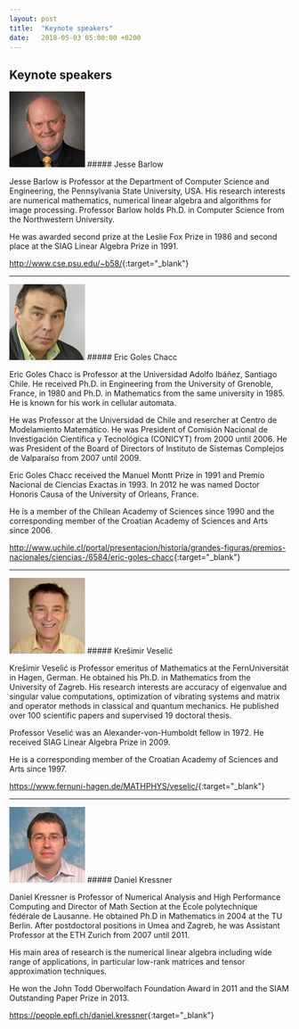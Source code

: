 ```yaml
---
layout: post
title:  "Keynote speakers"
date:   2018-05-03 05:00:00 +0200
---
```


## Keynote speakers

 <img src="images/Barlow.png" class="img-fluid rounded-circle" alt="Jesse Barlow">
##### Jesse Barlow

Jesse Barlow is Professor at the Department of Computer Science and Engineering, the Pennsylvania State University, USA.
His research interests are numerical mathematics, numerical linear algebra and algorithms for image processing.
Professor Barlow holds Ph.D. in Computer Science from the Northwestern University.

He was awarded second prize at the  Leslie Fox Prize in 1986 and second place at the SIAG Linear Algebra Prize in 1991.

<http://www.cse.psu.edu/~b58/>{:target="_blank"}

___

<img src="images/Goles.png" class="img-fluid rounded-circle" alt="Eric Goles">  
##### Eric Goles Chacc

Eric Goles Chacc is Professor at the Universidad Adolfo Ibáñez, Santiago Chile. He received Ph.D. in Engineering from the University of Grenoble, France, in 1980 and Ph.D. in Mathematics from the same university in 1985. He is known for his work in cellular automata.

He was Professor at the Universidad de Chile and resercher at Centro de Modelamiento Matemático. He was President of Comisión Nacional de Investigación Científica y Tecnológica (CONICYT) from 2000 until 2006. He was President of the Board of Directors of Instituto de Sistemas Complejos de Valparaíso from 2007 until 2009.

Eric Goles Chacc received the Manuel Montt Prize in 1991 and Premio Nacional de Ciencias Exactas in 1993. In 2012 he was named Doctor Honoris Causa of the University of Orleans, France.

He is a member of the Chilean Academy of Sciences since 1990 and the corresponding member of the Croatian Academy of Sciences and Arts since 2006.

<http://www.uchile.cl/portal/presentacion/historia/grandes-figuras/premios-nacionales/ciencias-/6584/eric-goles-chacc>{:target="_blank"}

___

<img src="images/Veselic.png" class="img-fluid rounded-circle" alt="Krešimir Veselić">
##### Krešimir Veselić

Krešimir Veselić is Professor emeritus of Mathematics at the  FernUniversität in Hagen, German. He obtained his Ph.D. in Mathematics from the University of Zagreb. His research interests are accuracy of eigenvalue and singular value computations, optimization of vibrating systems and matrix and operator methods in classical and quantum mechanics. He published over 100 scientific papers and supervised 19 doctoral thesis.

Professor Veselić was an Alexander-von-Humboldt fellow in 1972. He received  SIAG Linear Algebra Prize in 2009.

He is a corresponding member of the Croatian Academy of Sciences and Arts since 1997.

<https://www.fernuni-hagen.de/MATHPHYS/veselic/>{:target="_blank"}

___

<img src="images/Kressner.png" class="img-fluid rounded-circle" alt="Daniel Kressner">
##### Daniel Kressner

Daniel Kressner is Professor of Numerical Analysis and High Performance Computing and Director of Math Section at the École polytechnique fédérale de Lausanne. He obtained Ph.D in Mathematics in 2004 at the TU Berlin. After postdoctoral positions in Umea and Zagreb, he was Assistant Professor at the ETH Zurich from 2007 until 2011.

His main area of research is the numerical linear algebra including wide range of applications, in particular  low-rank matrices and tensor approximation techniques.

He won the John Todd Oberwolfach Foundation Award in 2011 and the SIAM Outstanding Paper Prize in 2013.

<https://people.epfl.ch/daniel.kressner>{:target="_blank"}
